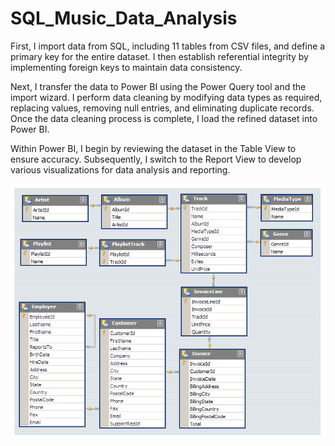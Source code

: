# SQL_Music_Data_Analysis
First, I import data from SQL, including 11 tables from CSV files, and define a primary key for the entire dataset. 
I then establish referential integrity by implementing foreign keys to maintain data consistency.

Next, I transfer the data to Power BI using the Power Query tool and the import wizard. 
I perform data cleaning by modifying data types as required, replacing values, removing null entries, and eliminating duplicate records. 
Once the data cleaning process is complete, I load the refined dataset into Power BI.

Within Power BI, I begin by reviewing the dataset in the Table View to ensure accuracy. 
Subsequently, I switch to the Report View to develop various visualizations for data analysis and reporting.

![image.alt](https://github.com/UmeshBadgujar60/SQL_Music_Data_Analysis/blob/0ef4b9ec6e77c78a2f7feaeb62999050432d360a/MusicDatabaseSchema.png)
